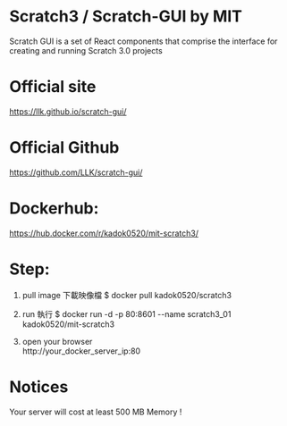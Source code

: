 # Scratch3 / Scratch-GUI by MIT
Scratch GUI is a set of React components that comprise the interface for creating and running Scratch 3.0 projects

# Official site 
https://llk.github.io/scratch-gui/

# Official Github 
https://github.com/LLK/scratch-gui/

# Dockerhub:
https://hub.docker.com/r/kadok0520/mit-scratch3/

# Step:
1. pull image  下載映像檔
$ docker pull kadok0520/scratch3

2. run  執行
$ docker run -d -p 80:8601 --name scratch3_01 kadok0520/mit-scratch3

3. open your browser  
http://your_docker_server_ip:80

# Notices
Your server will cost at least 500 MB Memory !
